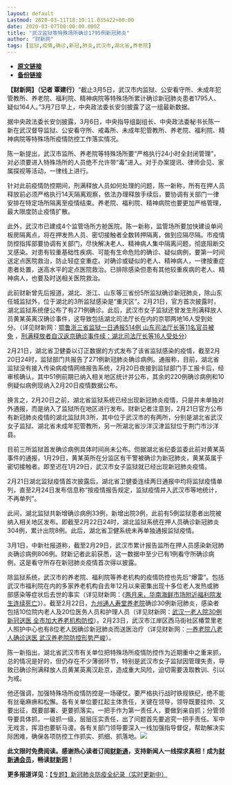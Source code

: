 ```yaml
---
layout: default
Lastmod: 2020-03-11T18:10:11.035422+00:00
date: 2020-03-07T00:00:00.000Z
title: "武汉监狱等特殊场所确诊1795例新冠肺炎"
author: "财新网"
tags: [监狱,疫情,确诊,新冠,肺炎,武汉市,湖北省,养老院]
---
```


* [**原文链接**](http://china.caixin.com/2020-03-07/101525129.html)
* [**备份链接**](https://archive.li/wip/umYuE)


**【财新网】（记者 覃建行）**“截止3月5日，武汉市内监狱、公安看守所、未成年犯管教所、养老院、福利院、精神病院等特殊场所累计确诊新冠肺炎患者1795人、疑似164人。”3月7日早上，中央政法委长安剑披露了这一组最新数据。

据中央政法委长安剑披露，3月6日，中央指导组副组长、中央政法委秘书长陈一新在武汉督导监狱、公安看守所、戒毒所、未成年犯管教所、养老院、福利院、精神病院等特殊场所疫情防控工作落实情况。

陈一新提出，武汉市监所、养老院等特殊场所要“严格执行24小时全封闭管理”，对必须要进入特殊场所的人员绝不允许带“毒”进入。对于办案提讯、律师会见、家属探视等活动，一律线上进行。

针对此前疫情防控期间，刑满释放人员如何处理的问题，陈一新称，所有在押人员释放前必须严格执行14天隔离观察，依法办理释放手续后，要协调有关部门一律安排在特定场所隔离至疫情结束。养老院、福利院、精神病院也要更加严格管理，最大限度防止疫情扩散。

此外，武汉市已建成4个监管场所方舱医院。陈一新称，监管场所要加快建设单间板房隔离点，将在押发热人员、密切接触者全数转押隔离，做到应隔尽隔。市疫情防控指挥部要协调有关部门，尽快解决老人、精神病人集中隔离问题，彻底阻断交叉感染。对患有较重基础性疾病、可能有生命危险的确诊、疑似病例，要第一时间送定点医院救治，防止轻症变重症。对确诊或疑似的老人、精神病人，一律按重症患者处置，送高水平的定点医院救治。已排除感染但患有其他较重疾病的老人、精神病人，也要及时送相关医院救治。

此前财新曾先后报道，湖北、浙江、山东等三省份5所监狱确诊新冠肺炎，除山东任城监狱外，位于湖北的3所监狱感染是“重灾区”。2月21日，官方首次披露时，湖北监狱系统便公布了有271例确诊。此后，武汉市女子监狱还曾发生刑满释放人员黄某英离汉确诊事件，这导致包括湖北司法厅长在内的京鄂两地16人受到处分。（详见财新网：[鄂鲁浙三省监狱一日通报514例 山东司法厅长等11名官员被免](http://china.caixin.com/2020-02-21/101518684.html) ，[刑满释放者自汉返京确诊事件续：湖北司法厅长等16人受处分](http://china.caixin.com/2020-03-02/101523043.html )）

2月21日，湖北省卫健委以订正数据的方式发布了该省监狱感染的疫情，截至2月20日24时，监狱部门共报告了271例新冠肺炎确诊病例。通报称，目前，湖北省监狱没有接入传染病疫情网络报告系统，2月20日夜接到监狱部门手工报卡后，经审核确认，其中51例前期已纳入相关地区统计并公布，其余的220例确诊病例和10例疑似病例现纳入2月20日疫情数据公布。

换言之，2月20日之前，湖北省监狱系统已经出现新冠肺炎疫情，只是并未单独对外通报，而是纳入了监狱所在地区进行发布。财新记者注意到，2月21日官方公布有新冠肺炎疫情的湖北监狱共3所，其中位于武汉市的有两所，分别是湖北省武汉女子监狱、湖北省未成年犯管教所，另一所湖北省沙洋汉津监狱位于荆门市沙洋县。

目前三所监狱首发确诊病例具体时间尚未公布。但据湖北省纪委监委此前对黄某英事件的通报，1月29日，黄某英所在分监区有干警被确诊为新冠肺炎，黄某英属于密切接触者。即至迟在1月29日，武汉市女子监狱就已经出现新冠肺炎疫情。

2月21日湖北监狱疫情首次披露后，湖北省卫健委连续两日通报中均将监狱疫情单列，直至2月24日发布信息称“按疫情报告规定，监狱疫情并入武汉市等地统计，不再单列”。

此间，湖北监狱共新增确诊病例33例，新增出院3例，此前有5例监狱患者出院被纳入相关地区发布。即截至2月22日24时，湖北监狱系统在押人员确诊新冠肺炎304例，累计出院8例。此后，湖北省卫健系统未再单独通报监狱疫情。

3月1日，中新社报道称，截至2月29日，武汉市累计报告监所在押人员感染新冠肺炎确诊病例806例。财新记者此前获悉，这一数据中至少已有1例看守所确诊病例，这是看守所存在新冠肺炎疫情首次得以披露。

除监狱系统，武汉市的养老院、福利院等养老机构的疫情防控也先后“爆雷”。包括武汉市福利院在内的多家养老机构自去年12月以来密集出现十多位老人发热或肺部感染等症状后去世的事实（详见财新网：《[两月来，华南海鲜市场附近福利院发生连续死亡](http://www.caixin.com/2020-02-24/101519505.html)》）。截至2月22日，[九州通人寿堂养老院](http://search.caixin.com/search/%E4%B9%9D%E5%B7%9E%E9%80%9A%E4%BA%BA%E5%AF%BF%E5%A0%82%E5%85%BB%E8%80%81%E9%99%A2.html)确诊30例新冠肺炎，感染者包括10位院内老人及20位医务人员和护理人员（详见财新网：[武汉一老人院30例新冠送医 全市加大养老机构防控](http://china.caixin.com/2020-02-25/101520386.html)）。2月23日，武汉市江岸区西马街社区椿萱里老人照护中心也有8位老人因确诊新冠肺炎而送医治疗（详见财新网：[一养老院八老人确诊送医 武汉养老院防控形势严峻](http://china.caixin.com/2020-02-24/101519844.html)）。

陈一新指出，湖北省武汉市有关单位把特殊场所疫情防控作为近期重中之重来抓，总的情况是好的，但仍存在不少薄弱环节，特别是武汉市女子监狱因管理失责，导致已确诊刑满释放人员黄某英离汉赴京，造成重大风险，迫切需要汲取教训、引以为戒。

他还强调，加强特殊场所疫情防控是一场硬仗。要严格执行战时铁规铁纪，绝不能有丝毫麻痹和松懈。各有关单位要扛起主体责任，关键在领导，领导既要挂帅、又要出征，既要部署、更要抓落实。一把手作为第一责任人，要做到亲自抓；分管领导要具体抓，一级抓一级，层层压实责任，出了问题首先要追究一把手责任。军中无戏言，挥泪也要斩马谡。各有关部门领导要深入一线加强指导督促，帮助解决实际困难，确保各项防控工作抓实、抓细、抓落地。[![](/images/post/d02a42d9cb3dec9320e5f550278911c7.ico)](http://china.caixin.com/2020-03-07/101525129.html)

**此文限时免费阅读。感谢热心读者订阅[财新通](http://mall.caixin.com/mall/web/product/product.html?id=733&originReferrer=appfree&channelSource=appfree)，支持新闻人一线探求真相！成为[财新通会员](http://mall.caixin.com/mall/web/list/list.html?type=127&originReferrer=appfree&channelSource=appfree)，畅读[财新网](https://datayi.cn/1lnZaaidYRRn)！**

**更多报道详见：**[【专题】新冠肺炎防疫全纪录（实时更新中）](http://m.app.caixin.com/m_topic_detail/1473.html)

